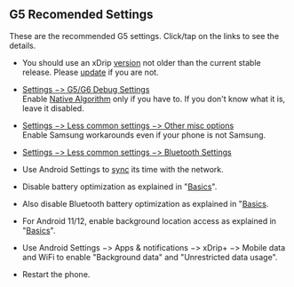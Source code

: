 ## G5 Recomended Settings  
  
  These are the recommended G5 settings.  Click/tap on the links to see the details.  

* You should use an xDrip [version](./xDrip-Version.md) not older than the current stable release.  Please [update](./Updates.md) if you are not.  

* [Settings &#8722;> G5/G6 Debug Settings](./images/g5-recommended-settings.png)  
Enable [Native Algorithm](./Native-Algorithm.md) only if you have to.  If you don't know what it is, leave it disabled.  

* [Settings &#8722;> Less common settings &#8722;> Other misc options](./images/other-misc-recommended.png)  
Enable Samsung workarounds even if your phone is not Samsung.  

* [Settings &#8722;> Less common settings &#8722;> Bluetooth Settings](./images/ble-recommended-stngs.png)  

* Use Android Settings to [sync](https://github.com/Navid200/xDrip/wiki/Basics#phone-time-accuracy) its time with the network.  

* Disable battery optimization as explained in "[Basics](./Dexcom-Basics.md)".  

* Also disable Bluetooth battery optimization as explained in "[Basics](./Dexcom-Basics.md).  

* For Android 11/12, enable background location access as explained in "[Basics](./Dexcom-Basics.md)".  

* Use Android Settings &#8722;> Apps & notifications &#8722;> xDrip+ &#8722;> Mobile data and WiFi to enable "Background data" and "Unrestricted data usage".

* Restart the phone.  

